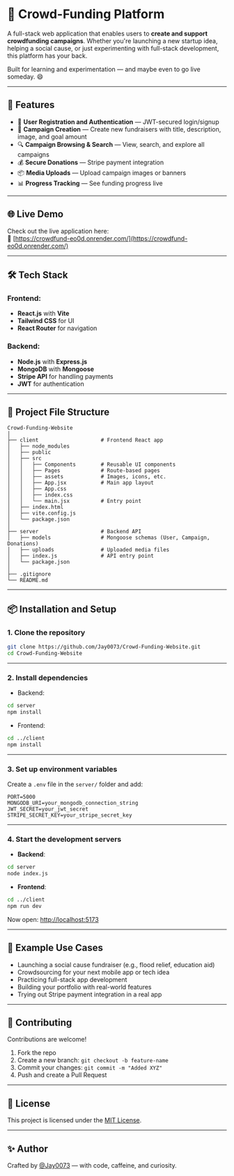 # 💸 Crowd-Funding Platform

A full-stack web application that enables users to **create and support crowdfunding campaigns**. Whether you're launching a new startup idea, helping a social cause, or just experimenting with full-stack development, this platform has your back.

Built for learning and experimentation — and maybe even to go live someday. 😄

---

## 🚀 Features

- 🔐 **User Registration and Authentication** — JWT-secured login/signup
- 📝 **Campaign Creation** — Create new fundraisers with title, description, image, and goal amount
- 🔍 **Campaign Browsing & Search** — View, search, and explore all campaigns
- 💰 **Secure Donations** — Stripe payment integration
- 📦 **Media Uploads** — Upload campaign images or banners
- 📊 **Progress Tracking** — See funding progress live

---

## 🌐 Live Demo

Check out the live application here:  
🔗 [https://crowdfund-eo0d.onrender.com/](https://crowdfund-eo0d.onrender.com/)

---

## 🛠️ Tech Stack

### Frontend:
- **React.js** with **Vite**
- **Tailwind CSS** for UI
- **React Router** for navigation

### Backend:
- **Node.js** with **Express.js**
- **MongoDB** with **Mongoose**
- **Stripe API** for handling payments
- **JWT** for authentication

---

## 📁 Project File Structure

```
Crowd-Funding-Website
│
├── client                    # Frontend React app
│   ├── node_modules
│   ├── public
│   ├── src
│   │   ├── Components        # Reusable UI components
│   │   ├── Pages             # Route-based pages
│   │   ├── assets            # Images, icons, etc.
│   │   ├── App.jsx           # Main app layout
│   │   ├── App.css
│   │   ├── index.css
│   │   └── main.jsx          # Entry point
│   ├── index.html
│   ├── vite.config.js
│   └── package.json
│
├── server                    # Backend API
│   ├── models                # Mongoose schemas (User, Campaign, Donations)
│   ├── uploads               # Uploaded media files
│   ├── index.js              # API entry point
│   └── package.json
│
├── .gitignore
└── README.md
```

---

## 📦 Installation and Setup

### 1. Clone the repository

```bash
git clone https://github.com/Jay0073/Crowd-Funding-Website.git
cd Crowd-Funding-Website
```

---

### 2. Install dependencies

- Backend:

```bash
cd server
npm install
```

- Frontend:

```bash
cd ../client
npm install
```

---

### 3. Set up environment variables

Create a `.env` file in the `server/` folder and add:

```env
PORT=5000
MONGODB_URI=your_mongodb_connection_string
JWT_SECRET=your_jwt_secret
STRIPE_SECRET_KEY=your_stripe_secret_key
```

---

### 4. Start the development servers

- **Backend**:

```bash
cd server
node index.js
```

- **Frontend**:

```bash
cd ../client
npm run dev
```

Now open: [http://localhost:5173](http://localhost:5173)

---

## 🧪 Example Use Cases

- Launching a social cause fundraiser (e.g., flood relief, education aid)
- Crowdsourcing for your next mobile app or tech idea
- Practicing full-stack app development
- Building your portfolio with real-world features
- Trying out Stripe payment integration in a real app

---

## 🤝 Contributing

Contributions are welcome!

1. Fork the repo
2. Create a new branch: `git checkout -b feature-name`
3. Commit your changes: `git commit -m "Added XYZ"`
4. Push and create a Pull Request

---

## 🪪 License

This project is licensed under the [MIT License](LICENSE).

---

## ✨ Author

Crafted by [@Jay0073](https://github.com/Jay0073) — with code, caffeine, and curiosity.
